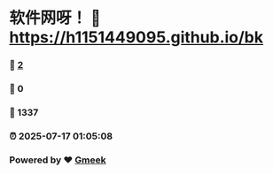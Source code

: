 # 软件网呀！ :link: https://h1151449095.github.io/bk 
### :page_facing_up: [2](https://h1151449095.github.io/bk/tag.html) 
### :speech_balloon: 0 
### :hibiscus: 1337 
### :alarm_clock: 2025-07-17 01:05:08 
### Powered by :heart: [Gmeek](https://github.com/Meekdai/Gmeek)

